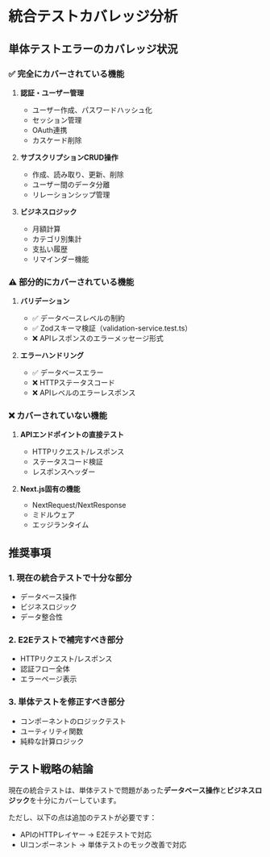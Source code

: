 # 統合テストカバレッジ分析

## 単体テストエラーのカバレッジ状況

### ✅ 完全にカバーされている機能

1. **認証・ユーザー管理**
   - ユーザー作成、パスワードハッシュ化
   - セッション管理
   - OAuth連携
   - カスケード削除

2. **サブスクリプションCRUD操作**
   - 作成、読み取り、更新、削除
   - ユーザー間のデータ分離
   - リレーションシップ管理

3. **ビジネスロジック**
   - 月額計算
   - カテゴリ別集計
   - 支払い履歴
   - リマインダー機能

### ⚠️ 部分的にカバーされている機能

1. **バリデーション**
   - ✅ データベースレベルの制約
   - ✅ Zodスキーマ検証（validation-service.test.ts）
   - ❌ APIレスポンスのエラーメッセージ形式

2. **エラーハンドリング**
   - ✅ データベースエラー
   - ❌ HTTPステータスコード
   - ❌ APIレベルのエラーレスポンス

### ❌ カバーされていない機能

1. **APIエンドポイントの直接テスト**
   - HTTPリクエスト/レスポンス
   - ステータスコード検証
   - レスポンスヘッダー

2. **Next.js固有の機能**
   - NextRequest/NextResponse
   - ミドルウェア
   - エッジランタイム

## 推奨事項

### 1. 現在の統合テストで十分な部分
- データベース操作
- ビジネスロジック
- データ整合性

### 2. E2Eテストで補完すべき部分
- HTTPリクエスト/レスポンス
- 認証フロー全体
- エラーページ表示

### 3. 単体テストを修正すべき部分
- コンポーネントのロジックテスト
- ユーティリティ関数
- 純粋な計算ロジック

## テスト戦略の結論

現在の統合テストは、単体テストで問題があった**データベース操作**と**ビジネスロジック**を十分にカバーしています。

ただし、以下の点は追加のテストが必要です：
- APIのHTTPレイヤー → E2Eテストで対応
- UIコンポーネント → 単体テストのモック改善で対応